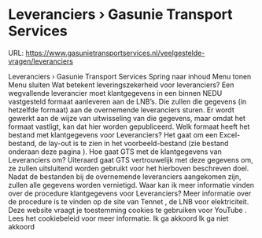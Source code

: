 # Leveranciers › Gasunie Transport Services

URL: https://www.gasunietransportservices.nl/veelgestelde-vragen/leveranciers

Leveranciers › Gasunie Transport Services
Spring naar inhoud
Menu tonen
Menu sluiten
Wat betekent leveringszekerheid voor leveranciers?
Een wegvallende
leverancier
moet klantgegevens in een binnen NEDU vastgesteld formaat aanleveren aan de LNB’s. Die zullen die gegevens (in hetzelfde formaat) aan de overnemende leveranciers sturen. Er wordt gewerkt aan de wijze van uitwisseling van die gegevens, maar omdat het formaat vastligt, kan dat hier worden gepubliceerd.
Welk formaat heeft het bestand met klantgegevens voor Leveranciers?
Het gaat om een Excel-bestand, de lay-out is te zien in het voorbeeld-bestand (zie bestand onderaan deze
pagina
).
Hoe gaat GTS met de klantgegevens van Leveranciers om?
Uiteraard gaat
GTS
vertrouwelijk met deze gegevens om, ze zullen uitsluitend worden gebruikt voor het hierboven beschreven doel. Nadat de bestanden bij de overnemende leveranciers aangekomen zijn, zullen alle gegevens worden vernietigd.
Waar kan ik meer informatie vinden over de procedure klantgegevens voor Leveranciers?
Meer informatie over de procedure is te vinden op de site van
Tennet
, de LNB voor elektriciteit.
Deze website vraagt je toestemming cookies te gebruiken voor
YouTube
. Lees het
cookiebeleid
voor meer informatie.
Ik ga akkoord
Ik ga niet akkoord